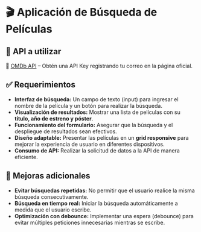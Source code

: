 # 🎬 Aplicación de Búsqueda de Películas  

## 📌 API a utilizar  
🔗 [OMDb API](https://www.omdbapi.com/) – Obtén una API Key registrando tu correo en la página oficial.  

## ✅ Requerimientos  

- **Interfaz de búsqueda:** Un campo de texto (input) para ingresar el nombre de la película y un botón para realizar la búsqueda.  
- **Visualización de resultados:** Mostrar una lista de películas con su **título, año de estreno y póster**.  
- **Funcionamiento del formulario:** Asegurar que la búsqueda y el despliegue de resultados sean efectivos.  
- **Diseño adaptable:** Presentar las películas en un **grid responsive** para mejorar la experiencia de usuario en diferentes dispositivos.  
- **Consumo de API:** Realizar la solicitud de datos a la API de manera eficiente.  

## 🚀  Mejoras adicionales  

- **Evitar búsquedas repetidas:** No permitir que el usuario realice la misma búsqueda consecutivamente.  
- **Búsqueda en tiempo real:** Iniciar la búsqueda automáticamente a medida que el usuario escribe.  
- **Optimización con debounce:** Implementar una espera (debounce) para evitar múltiples peticiones innecesarias mientras se escribe.  
